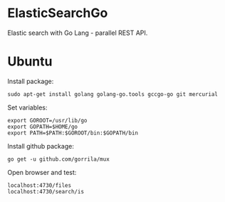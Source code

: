 # ElasticSearchGo
Elastic search with Go Lang - parallel REST API.

# Ubuntu
Install package:
```
sudo apt-get install golang golang-go.tools gccgo-go git mercurial
```

Set variables:
```
export GOROOT=/usr/lib/go
export GOPATH=$HOME/go
export PATH=$PATH:$GOROOT/bin:$GOPATH/bin
```
Install github package:
```
go get -u github.com/gorrila/mux
```
Open browser and test:
```
localhost:4730/files
localhost:4730/search/is
```
